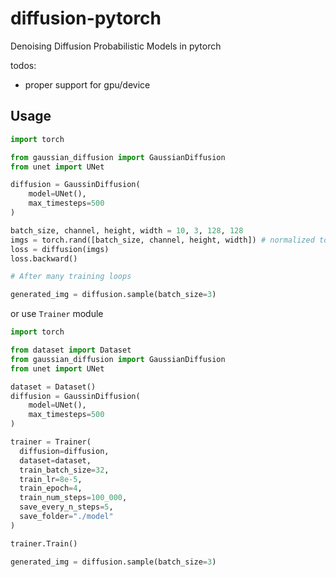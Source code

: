 # diffusion-pytorch
Denoising Diffusion Probabilistic Models in pytorch

todos:
  - proper support for gpu/device
 

## Usage 

```python
import torch

from gaussian_diffusion import GaussianDiffusion
from unet import UNet

diffusion = GaussinDiffusion(
    model=UNet(),
    max_timesteps=500
)

batch_size, channel, height, width = 10, 3, 128, 128
imgs = torch.rand([batch_size, channel, height, width]) # normalized to [0, 1]
loss = diffusion(imgs)
loss.backward()

# After many training loops

generated_img = diffusion.sample(batch_size=3)

```

or use `Trainer` module

```python
import torch

from dataset import Dataset
from gaussian_diffusion import GaussianDiffusion
from unet import UNet

dataset = Dataset()
diffusion = GaussinDiffusion(
    model=UNet(),
    max_timesteps=500
)

trainer = Trainer(
  diffusion=diffusion,
  dataset=dataset,
  train_batch_size=32,
  train_lr=8e-5,
  train_epoch=4,
  train_num_steps=100_000,
  save_every_n_steps=5,
  save_folder="./model"
)

trainer.Train()

generated_img = diffusion.sample(batch_size=3)

```


